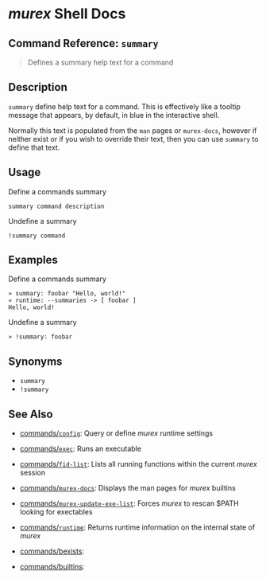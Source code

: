 # _murex_ Shell Docs

## Command Reference: `summary` 

> Defines a summary help text for a command

## Description

`summary` define help text for a command. This is effectively like a tooltip
message that appears, by default, in blue in the interactive shell.

Normally this text is populated from the `man` pages or `murex-docs`, however
if neither exist or if you wish to override their text, then you can use
`summary` to define that text.

## Usage

Define a commands summary

    summary command description
    
Undefine a summary

    !summary command

## Examples

Define a commands summary

    » summary: foobar "Hello, world!"
    » runtime: --summaries -> [ foobar ]
    Hello, world! 
    
Undefine a summary

    » !summary: foobar

## Synonyms

* `summary`
* `!summary`


## See Also

* [commands/`config`](../commands/config.md):
  Query or define _murex_ runtime settings
* [commands/`exec`](../commands/exec.md):
  Runs an executable
* [commands/`fid-list`](../commands/fid-list.md):
  Lists all running functions within the current _murex_ session
* [commands/`murex-docs`](../commands/murex-docs.md):
  Displays the man pages for _murex_ builtins
* [commands/`murex-update-exe-list`](../commands/murex-update-exe-list.md):
  Forces _murex_ to rescan $PATH looking for exectables
* [commands/`runtime`](../commands/runtime.md):
  Returns runtime information on the internal state of _murex_
* [commands/bexists](../commands/bexists.md):
  
* [commands/builtins](../commands/builtins.md):
  
